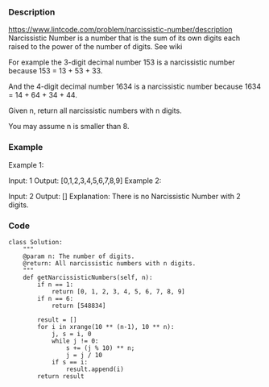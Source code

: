 ### Description
https://www.lintcode.com/problem/narcissistic-number/description
Narcissistic Number is a number that is the sum of its own digits each raised to the power of the number of digits. See wiki

For example the 3-digit decimal number 153 is a narcissistic number because 153 = 13 + 53 + 33.

And the 4-digit decimal number 1634 is a narcissistic number because 1634 = 14 + 64 + 34 + 44.

Given n, return all narcissistic numbers with n digits.

You may assume n is smaller than 8.

### Example
Example 1:

Input: 1
Output: [0,1,2,3,4,5,6,7,8,9]
Example 2:

Input:  2
Output: []
Explanation: There is no Narcissistic Number with 2 digits.

### Code
```
class Solution:
    """
    @param n: The number of digits. 
    @return: All narcissistic numbers with n digits.
    """
    def getNarcissisticNumbers(self, n):
        if n == 1:
            return [0, 1, 2, 3, 4, 5, 6, 7, 8, 9]
        if n == 6:
            return [548834]

        result = []
        for i in xrange(10 ** (n-1), 10 ** n):
            j, s = i, 0
            while j != 0:
                s += (j % 10) ** n;
                j = j / 10
            if s == i:
                result.append(i)
        return result
```
